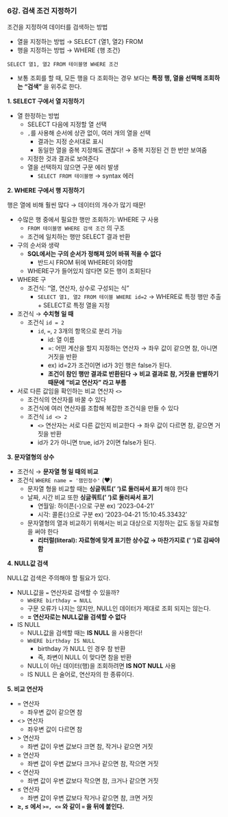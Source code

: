 ### 6강. 검색 조건 지정하기

조건을 지정하여 데이터를 검색하는 방법

- 열을 지정하는 방법 → SELECT {열1, 열2} FROM
- 행을 지정하는 방법 → WHERE {행 조건}

`SELECT 열1, 열2 FROM 테이블명 WHERE 조건`

- 보통 조회를 할 때, 모든 행을 다 조회하는 경우 보다는 **특정 행, 열을 선택해 조회하는 “검색”** 을 위주로 한다.

**1. SELECT 구에서 열 지정하기**

- 열 한정하는 방법
    - SELECT 다음에 지정할 열 선택
    - `,`를 사용해 순서에 상관 없이, 여러 개의 열을 선택
        - 결과는 지정 순서대로 표시
        - 동일한 열을 중복 지정해도 괜찮다! → 중복 지정된 건 한 번만 보여줌
    - 지정한 것과 결과로 보여준다
    - 열을 선택하지 않으면 구문 에러 발생
        - `SELECT FROM 테이블명` → syntax 에러

**2. WHERE 구에서 행 지정하기**

행은 열에 비해 훨씬 많다 → 데이터의 개수가 많기 때문!

- 수많은 행 중에서 필요한 행만 조회하기: WHERE 구 사용
    - `FROM 테이블명 WHERE 검색 조건` 의 구조
    - 조건에 일치하는 행만 SELECT 결과 반환
- 구의 순서와 생략
    - **SQL에서는 구의 순서가 정해져 있어 바꿔 적을 수 없다**
        - 반드시 FROM 뒤에 WHERE이 와야함
    - WHERE구가 들어있지 않다면 모든 행이 조회된다
- WHERE 구
    - 조건식: “열, 연산자, 상수로 구성되는 식”
        - `SELECT 열1, 열2 FROM 테이블 WHERE id=2` → WHERE로 특정 행만 추출 + SELECT로 특정 열을 지정
- 조건식 → **수치형 일 때**
    - 조건식 `id = 2`
        - `id`, `=`, `2` 3개의 항목으로 분리 가능
            - id: 열 이름
            - =: 어떤 계산을 할지 지정하는 연산자 → 좌우 값이 같으면 참, 아니면 거짓을 반환
            - ex) id=2가 조건이면 id가 3인 행은 false가 된다.
            - **조건이 참인 행만 결과로 반환된다 → 비교 결과로 참, 거짓을 판별하기 때문에 “비교 연산자” 라고 부름**
- 서로 다른 값임을 확인하는 비교 연산자 `<>`
    - 조건식의 연산자를 바꿀 수 있다
    - 조건식에 여러 연산자를 조합해 복잡한 조건식을 만들 수 있다
    - 조건식 `id <> 2`
        - `<>` 연산자는 서로 다른 값인지 비교한다 → 좌우 값이 다르면 참, 같으면 거짓을 반환
        - id가 2가 아니면 true, id가 2이면 false가 된다.
    
**3. 문자열형의 상수**

- 조건식 → **문자열 형 일 때의 비교**
- 조건식 `WHERE name = '잼민정수'`  (❤️)
    - 문자열 형을 비교할 때는 **싱글쿼트(’ ‘)로 둘러싸서 표기** 해야 한다
    - 날짜, 시간 비교 또한  **싱글쿼트(’ ‘)로 둘러싸서 표기**
        - 연월일: 하이픈(-)으로 구분 ex) ’2023-04-21’
        - 시각: 콜론(:)으로 구분 ex) ‘2023-04-21 15:10:45.33432’
    - 문자열형의 열과 비교하기 위해서는 비교 대상으로 지정하는 값도 동일 자료형을 써야 한다
        - **리터럴(literal): 자료형에 맞게 표기한 상수값 → 마찬가지로 (’ ‘)로 감싸야 함**

**4. NULL값 검색**

NULL값 검색은 주의해야 할 필요가 있다.

- NULL값을 `=` 연산자로 검색할 수 있을까?
    - `WHERE birthday = NULL`
    - 구문 오류가 나지는 않지만, NULL인 데이터가 제대로 조회 되지는 않는다.
    - **= 연산자로는 NULL값을 검색할 수 없다**
- IS NULL
    - NULL값을 검색할 때는 **IS NULL** 을 사용한다!
    - `WHERE birthday IS NULL`
        - birthday 가 NULL 인 경우 참 반환
        - 즉, 좌변이 NULL 이 맞다면 참을 반환
    - NULL이 아닌 데이터(행)을 조회하려면 **IS NOT NULL** 사용
    - IS NULL 은 술어로, 연산자의 한 종류이다.

**5. 비교 연산자**

- = 연산자
    - 좌우변 값이 같으면 참
- <> 연산자
    - 좌우변 값이 다르면 참
- \> 연산자
    - 좌변 값이 우변 값보다 크면 참, 작거나 같으면 거짓
- ≥ 연산자
    - 좌변 값이 우변 값보다 크거나 같으면 참, 작으면 거짓
- < 연산자
    - 좌변 값이 우변 값보다 작으면 참, 크거나 같으면 거짓
- ≤ 연산자
    - 좌변 값이 우변 값보다 작거나 같으면 참, 크면 거짓
- **≥, ≤ 에서 `>=, <=`  와 같이 `=` 을 뒤에 붙인다.**
